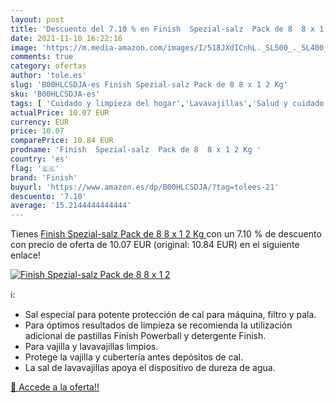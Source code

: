 ```yaml
---
layout: post
title: 'Descuento del 7.10 % en Finish  Spezial-salz  Pack de 8  8 x 1 2'
date: 2021-11-10 16:22:16
image: 'https://m.media-amazon.com/images/I/518JXdICnhL._SL500_._SL400_.jpg'
comments: true
category: ofertas
author: 'tole.es'
slug: 'B00HLCSDJA-es Finish Spezial-salz Pack de 8 8 x 1 2 Kg'
sku: 'B00HLCSDJA-es'
tags: [ 'Cuidado y limpieza del hogar','Lavavajillas','Salud y cuidado personal','finish', ]
actualPrice: 10.07 EUR
currency: EUR
price: 10.07
comparePrice: 10.84 EUR
prodname: 'Finish  Spezial-salz  Pack de 8  8 x 1 2 Kg '
country: 'es'
flag: '🇪🇸'
brand: 'Finish'
buyurl: 'https://www.amazon.es/dp/B00HLCSDJA/?tag=tolees-21'
descuento: '7.10'
average: '15.2144444444444'
---
```


Tienes [Finish  Spezial-salz  Pack de 8  8 x 1 2 Kg ](https://www.amazon.es/dp/B00HLCSDJA/?tag=tolees-21) con un 7.10 % de descuento con precio de oferta de 10.07 EUR (original: 10.84 EUR) en el siguiente enlace!

[![Finish  Spezial-salz  Pack de 8  8 x 1 2](https://m.media-amazon.com/images/I/518JXdICnhL._SL500_._SL400_.jpg)](https://www.amazon.es/dp/B00HLCSDJA/?tag=tolees-21)

ℹ️:

- Sal especial para potente protección de cal para máquina, filtro y pala.
- Para óptimos resultados de limpieza se recomienda la utilización adicional de pastillas Finish Powerball y detergente Finish.
- Para vajilla y lavavajillas limpios.
- Protege la vajilla y cubertería antes depósitos de cal.
- La sal de lavavajillas apoya el dispositivo de dureza de agua.

[🛒 Accede a la oferta!!](https://www.amazon.es/dp/B00HLCSDJA/?tag=tolees-21)
